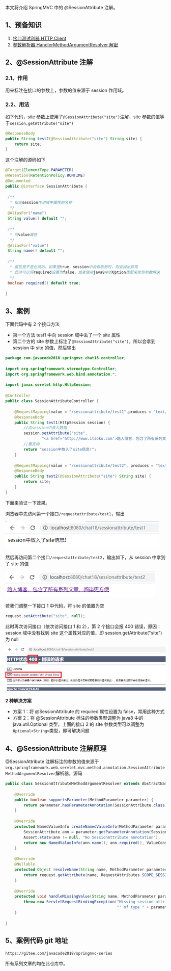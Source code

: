本文将介绍 SpringMVC 中的 @SessionAttribute 注解。

## 1、预备知识

1. [接口测试利器 HTTP Client](https://mp.weixin.qq.com/s?__biz=MzA5MTkxMDQ4MQ==&mid=2648940431&idx=1&sn=6c592aa2746fd448c1a6ef511189eaaa&scene=21#wechat_redirect)
2. [参数解析器 HandlerMethodArgumentResolver 解密](https://mp.weixin.qq.com/s?__biz=MzA5MTkxMDQ4MQ==&mid=2648942681&idx=1&sn=eeea9d5d97e1cdd46a63cb1c953b5176&scene=21#wechat_redirect)

## 2、@SessionAttribute 注解

### 2.1、作用

用来标注在接口的参数上，参数的值来源于 session 作用域。

### 2.2、用法

如下代码，site 参数上使用了`@SessionAttribute("site")`注解，site 参数的值等于`session.getAttribute("site")`

```java
@ResponseBody
public String test2(@SessionAttribute("site") String site) {
    return site;
}
```

这个注解的源码如下

```java
@Target(ElementType.PARAMETER)
@Retention(RetentionPolicy.RUNTIME)
@Documented
public @interface SessionAttribute {

 /**
  * 指定session作用域中属性的名称
  */
 @AliasFor("name")
 String value() default "";

 /**
  * 同value属性
  */
 @AliasFor("value")
 String name() default "";

 /**
  * 属性是不是必须的，如果是true，session中没有取到时，则会抛出异常
  * 此时可以将required设置为false，或者使用java8中的Option类型来修饰参数解决
  */
 boolean required() default true;

}
```

## 3、案例

下面代码中有 2 个接口方法

- 第一个方法 test1 中向 session 域中丢了一个 site 属性
- 第二个方的 site 参数上标注了`@SessionAttribute("site")`，所以会拿到 session 中 site 的值，然后输出

```java
package com.javacode2018.springmvc.chat18.controller;

import org.springframework.stereotype.Controller;
import org.springframework.web.bind.annotation.*;

import javax.servlet.http.HttpSession;

@Controller
public class SessionAttributeController {

    @RequestMapping(value = "/sessionattribute/test1",produces = "text/html;charset=UTF-8")
    @ResponseBody
    public String test1(HttpSession session) {
        //向session中放入数据
        session.setAttribute("site",
                "<a href='http://www.itsoku.com'>路人博客，包含了所有系列文章，阅读更方便</a>");
        //重定向
        return "session中放入了site信息!";
    }

    @RequestMapping(value = "/sessionattribute/test2", produces = "text/html;charset=UTF-8")
    @ResponseBody
    public String test2(@SessionAttribute("site") String site) {
        return site;
    }
}
```

下面来验证一下效果。

浏览器中先访问第一个接口`/requestattribute/test1`，输出



![img](./assets/640-1720012857668-103.png)



然后再访问第二个接口`/requestattribute/test2`，输出如下，从 session 中拿到了 site 的值



![img](./assets/640-1720012857668-104.png)



若我们调整一下接口 1 中代码，将 site 的值置为空

```java
request.setAttribute("site", null);
```

此时再次访问接口（依次访问接口 1 和 2），第 2 个接口会报 400 错误，原因：session 域中没有找到 site 这个属性对应的值，即 session.getAttribute("site") 为 null



![img](./assets/640-1720012857668-105.png)



**2 种解决方案**

- 方案 1：将 @SessionAttribute 的 required 属性设置为 false，常用这种方式
- 方案 2：将 @SessionAttribute 标注的参数类型调整为 java8 中的 java.util.Optional 类型，上面的接口 2 的 site 参数类型可以调整为`Optional<String>`类型，即可解决问题

## 4、@SessionAttribute 注解原理

@SessionAttribute 注解标注的参数的值来源于`org.springframework.web.servlet.mvc.method.annotation.SessionAttributeMethodArgumentResolver`解析器，源码

```java
public class SessionAttributeMethodArgumentResolver extends AbstractNamedValueMethodArgumentResolver {

    @Override
    public boolean supportsParameter(MethodParameter parameter) {
        return parameter.hasParameterAnnotation(SessionAttribute.class);
    }

    @Override
    protected NamedValueInfo createNamedValueInfo(MethodParameter parameter) {
        SessionAttribute ann = parameter.getParameterAnnotation(SessionAttribute.class);
        Assert.state(ann != null, "No SessionAttribute annotation");
        return new NamedValueInfo(ann.name(), ann.required(), ValueConstants.DEFAULT_NONE);
    }

    @Override
    @Nullable
    protected Object resolveName(String name, MethodParameter parameter, NativeWebRequest request) {
        return request.getAttribute(name, RequestAttributes.SCOPE_SESSION);
    }

    @Override
    protected void handleMissingValue(String name, MethodParameter parameter) throws ServletException {
        throw new ServletRequestBindingException("Missing session attribute '" + name +
                                                 "' of type " + parameter.getNestedParameterType().getSimpleName());
    }

}
```

## 5、案例代码 git 地址

```
https://gitee.com/javacode2018/springmvc-series
```

所有系列文章的均在此仓库中。